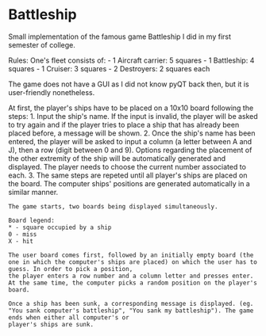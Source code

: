 # Battleship
Small implementation of the famous game Battleship I did in my first semester of college.

Rules:
  One's fleet consists of: 
       - 1 Aircraft carrier: 5 squares
       - 1 Battleship: 4 squares
       - 1 Cruiser: 3 squares
       - 2 Destroyers: 2 squares each



 The game does not have a GUI as I did not know pyQT back then, but it is user-friendly nonetheless. 

At first, the player's ships have to be placed on a 10x10 board following the steps: 
    1. Input the ship's name. If the input is invalid, the player will be asked to try again and if the player tries to place a ship that has
       already been placed before, a message will be shown.
    2. Once the ship's name has been entered, the player will be asked to input a column (a letter between A and J), then a row (digit between 0 and 9). Options
       regarding the placement of the other extremity of the ship will be automatically generated and displayed. The player needs to choose the current number associated to each.
    3. The same steps are repeted until all player's ships are placed on the board. The computer ships' positions are generated automatically in a similar manner.
    
    The game starts, two boards being displayed simultaneously. 
    
    Board legend:
    * - square occupied by a ship
    0 - miss
    X - hit
    
    The user board comes first, followed by an initially empty board (the one in which the computer's ships are placed) on which the user has to guess. In order to pick a position,
    the player enters a row number and a column letter and presses enter. At the same time, the computer picks a random position on the player's board.
    
    Once a ship has been sunk, a corresponding message is displayed. (eg. "You sank computer's battleship", "You sank my battleship"). The game ends when either all computer's or 
    player's ships are sunk.
